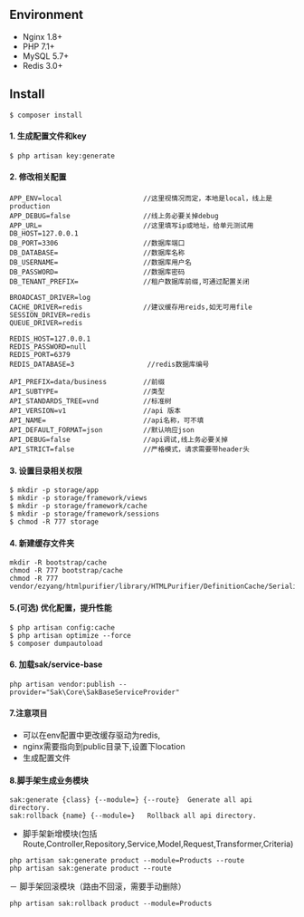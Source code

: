 ## Environment
- Nginx 1.8+
- PHP 7.1+
- MySQL 5.7+
- Redis 3.0+

## Install
```
$ composer install
```
#### 1. 生成配置文件和key
```
$ php artisan key:generate
```
#### 2. 修改相关配置
```
APP_ENV=local                    //这里视情况而定，本地是local，线上是production
APP_DEBUG=false                  //线上务必要关掉debug  
APP_URL=                         //这里填写ip或地址，给单元测试用
DB_HOST=127.0.0.1
DB_PORT=3306                     //数据库端口
DB_DATABASE=                     //数据库名称
DB_USERNAME=                     //数据库用户名
DB_PASSWORD=                     //数据库密码
DB_TENANT_PREFIX=                //租户数据库前缀,可通过配置关闭

BROADCAST_DRIVER=log
CACHE_DRIVER=redis               //建议缓存用reids,如无可用file
SESSION_DRIVER=redis
QUEUE_DRIVER=redis

REDIS_HOST=127.0.0.1
REDIS_PASSWORD=null
REDIS_PORT=6379
REDIS_DATABASE=3                  //redis数据库编号

API_PREFIX=data/business         //前缀
API_SUBTYPE=                     //类型
API_STANDARDS_TREE=vnd           //标准树
API_VERSION=v1                   //api 版本
API_NAME=                        //api名称，可不填
API_DEFAULT_FORMAT=json          //默认响应json
API_DEBUG=false                  //api调试,线上务必要关掉
API_STRICT=false                 //严格模式，请求需要带header头  

```
#### 3. 设置目录相关权限
```
$ mkdir -p storage/app
$ mkdir -p storage/framework/views
$ mkdir -p storage/framework/cache
$ mkdir -p storage/framework/sessions
$ chmod -R 777 storage
```

#### 4. 新建缓存文件夹
```
mkdir -R bootstrap/cache
chmod -R 777 bootstrap/cache
chmod -R 777 vendor/ezyang/htmlpurifier/library/HTMLPurifier/DefinitionCache/Serializer
```

#### 5.(可选) 优化配置，提升性能
```
$ php artisan config:cache
$ php artisan optimize --force
$ composer dumpautoload
```

#### 6. 加载sak/service-base
```
php artisan vendor:publish --provider="Sak\Core\SakBaseServiceProvider"
```


#### 7.注意项目
- 可以在env配置中更改缓存驱动为redis,
- nginx需要指向到public目录下,设置下location
- 生成配置文件

#### 8.脚手架生成业务模块
```
sak:generate {class} {--module=} {--route}  Generate all api directory.
sak:rollback {name} {--module=}   Rollback all api directory.
```
- 脚手架新增模块(包括Route,Controller,Repository,Service,Model,Request,Transformer,Criteria)
```
php artisan sak:generate product --module=Products --route
php artisan sak:generate product --route
```

－ 脚手架回滚模块（路由不回滚，需要手动删除）
```
php artisan sak:rollback product --module=Products
```
